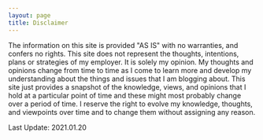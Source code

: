 ```yaml
---
layout: page
title: Disclaimer
---
```


The information on this site is provided "AS IS" with no warranties, and confers no rights. This site does not represent the thoughts, intentions, plans or strategies of my employer. It is solely my opinion. My thoughts and opinions change from time to time as I come to learn more and develop my understanding about the things and issues that I am blogging about. This site just provides a snapshot of the knowledge, views, and opinions that I hold at a particular point of time and these might most probably change over a period of time. I reserve the right to evolve my knowledge, thoughts, and viewpoints over time and to change them without assigning any reason.

<span class="muted">Last Update: 2021.01.20</span>
